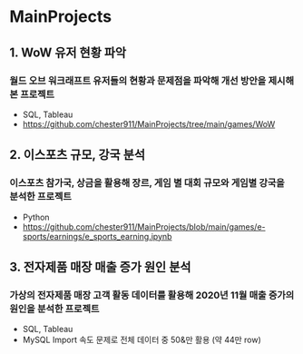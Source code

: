 # MainProjects

## 1. WoW 유저 현황 파악
### 월드 오브 워크래프트 유저들의 현황과 문제점을 파악해 개선 방안을 제시해 본 프로젝트
* SQL, Tableau
* https://github.com/chester911/MainProjects/tree/main/games/WoW

## 2. 이스포츠 규모, 강국 분석
### 이스포츠 참가국, 상금을 활용해 장르, 게임 별 대회 규모와 게임별 강국을 분석한 프로젝트
* Python
* https://github.com/chester911/MainProjects/blob/main/games/e-sports/earnings/e_sports_earning.ipynb

## 3. 전자제품 매장 매출 증가 원인 분석
### 가상의 전자제품 매장 고객 활동 데이터를 활용해 2020년 11월 매출 증가의 원인을 분석한 프로젝트
* SQL, Tableau
* MySQL Import 속도 문제로 전체 데이터 중 50&만 활용 (약 44만 row)
